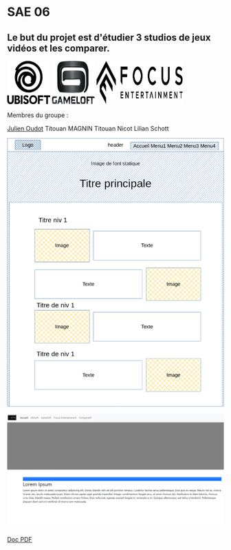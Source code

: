 # SAE 06




<h2>
Le but du projet est d'étudier 3 studios de jeux vidéos et les comparer.
</h2>
<p float="left">
  <img src="https://raw.githubusercontent.com/titoumag/SAE_06/main/static/img/U.png" alt="Ubisoft" width="100" height="100">
  <img src="https://raw.githubusercontent.com/titoumag/SAE_06/main/static/img/GL.png" alt="GameLoft" width="100" height="100">
  <img src="https://raw.githubusercontent.com/titoumag/SAE_06/main/static/img/FE.png" alt="Focus" width="200" height="100">
</p>

Membres du groupe :

[Julien Oudot](mailto:julien.oudot03@edu.univ-fcomte.fr?subject=[GitHub])
Titouan MAGNIN 
Titouan Nicot 
Lilian Schott

![écran de zoning](doc/zoning.png)

![écran prototype](doc/prototype.png)

[Doc PDF](doc/JulienOUDOT_S1B2_SAE106_rapport_comparatif.pdf)
